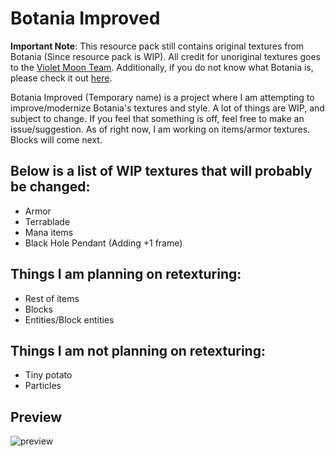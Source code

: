 # Botania Improved

**Important Note**: This resource pack still contains original textures from Botania (Since resource pack is WIP). All credit for unoriginal textures goes to the [Violet Moon Team](https://github.com/VazkiiMods). Additionally, if you do not know what Botania is, please check it out [here](https://www.curseforge.com/minecraft/mc-mods/botania).

Botania Improved (Temporary name) is a project where I am attempting to improve/modernize Botania's textures and style. A lot of things are WIP, and subject to change. If you feel that something is off, feel free to make an issue/suggestion. As of right now, I am working on items/armor textures. Blocks will come next.

## Below is a list of WIP textures that will probably be changed:

- Armor
- Terrablade
- Mana items
- Black Hole Pendant (Adding +1 frame)

## Things I am planning on retexturing:

- Rest of items
- Blocks
- Entities/Block entities

## Things I am not planning on retexturing:

- Tiny potato
- Particles

## Preview

![preview](https://i.imgur.com/vJp0dfv.png)
